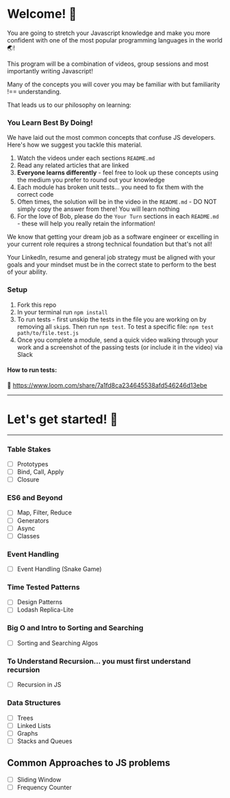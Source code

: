 # Welcome! 👋

You are going to stretch your Javascript knowledge and make you more confident with one of the most popular programming languages in the world 🌏!

This program will be a combination of videos, group sessions and most importantly writing Javascript!

Many of the concepts you will cover you may be familiar with but familiarity !== understanding.

That leads us to our philosophy on learning:

### You Learn Best By Doing!

We have laid out the most common concepts that confuse JS developers. Here's how we suggest you tackle this material.

1. Watch the videos under each sections `README.md`
2. Read any related articles that are linked
3. <strong>Everyone learns differently</strong> - feel free to look up these concepts using the medium you prefer to round out your knowledge
4. Each module has broken unit tests... you need to fix them with the correct code
5. Often times, the solution will be in the video in the `README.md` - DO NOT simply copy the answer from there! You will learn nothing
6. For the love of Bob, please do the `Your Turn` sections in each `README.md` - these will help you really retain the information!

We know that getting your dream job as a software engineer or excelling in your current role requires a strong technical foundation but that's not all!

Your LinkedIn, resume and general job strategy must be aligned with your goals and your mindset must be in the correct state to perform to the best of your ability.

### Setup

1. Fork this repo
2. In your terminal run `npm install`
3. To run tests - first unskip the tests in the file you are working on by removing all `skip`s. Then run `npm test`. To test a specific file: `npm test path/to/file.test.js`
4. Once you complete a module, send a quick video walking through your work and a screenshot of the passing tests (or include it in the video) via Slack

#### How to run tests:

🎥 https://www.loom.com/share/7a1fd8ca234645538afd546246d13ebe

---

# Let's get started! 🚀

---

### Table Stakes

- [ ] Prototypes
- [ ] Bind, Call, Apply
- [ ] Closure

### ES6 and Beyond

- [ ] Map, Filter, Reduce
- [ ] Generators
- [ ] Async
- [ ] Classes

### Event Handling

- [ ] Event Handling (Snake Game)

### Time Tested Patterns

- [ ] Design Patterns
- [ ] Lodash Replica-Lite

### Big O and Intro to Sorting and Searching

- [ ] Sorting and Searching Algos

### To Understand Recursion... you must first understand recursion

- [ ] Recursion in JS

### Data Structures

- [ ] Trees
- [ ] Linked Lists
- [ ] Graphs
- [ ] Stacks and Queues

## Common Approaches to JS problems

- [ ] Sliding Window
- [ ] Frequency Counter
